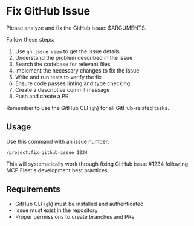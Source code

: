 # Fix GitHub Issue

Please analyze and fix the GitHub issue: $ARGUMENTS.

Follow these steps:

1. Use `gh issue view` to get the issue details
2. Understand the problem described in the issue
3. Search the codebase for relevant files
4. Implement the necessary changes to fix the issue
5. Write and run tests to verify the fix
6. Ensure code passes linting and type checking
7. Create a descriptive commit message
8. Push and create a PR

Remember to use the GitHub CLI (`gh`) for all GitHub-related tasks.

## Usage

Use this command with an issue number:
```
/project:fix-github-issue 1234
```

This will systematically work through fixing GitHub issue #1234 following MCP Fleet's development best practices.

## Requirements

- GitHub CLI (`gh`) must be installed and authenticated
- Issue must exist in the repository
- Proper permissions to create branches and PRs